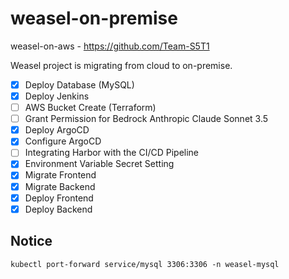# weasel-on-premise

weasel-on-aws - <https://github.com/Team-S5T1>

Weasel project is migrating from cloud to on-premise.

- [x] Deploy Database (MySQL)
- [x] Deploy Jenkins
- [ ] AWS Bucket Create (Terraform)
- [ ] Grant Permission for Bedrock Anthropic Claude Sonnet 3.5
- [x] Deploy ArgoCD
- [x] Configure ArgoCD
- [ ] Integrating Harbor with the CI/CD Pipeline
- [x] Environment Variable Secret Setting
- [x] Migrate Frontend
- [x] Migrate Backend
- [x] Deploy Frontend
- [x] Deploy Backend

## Notice

`kubectl port-forward service/mysql 3306:3306 -n weasel-mysql`
